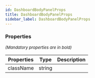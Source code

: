 ```yaml
---
id: DashboardBodyPanelProps
title: DashboardBodyPanelProps
sidebar_label: DashboardBodyPanelProps
---
```




### Properties

<font size="2"><i>(Mandatory properties are in bold)</i></font>

| Properties | Type | Description |
| --------- | ---- | ----------- |
| className | string |  |
